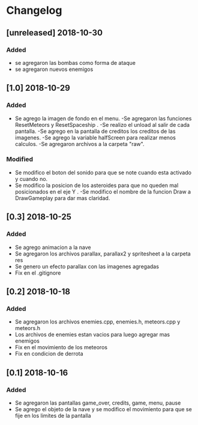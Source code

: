# Changelog

## [unreleased] 2018-10-30
### Added
- se agregaron las bombas como forma de ataque
- se agregaron nuevos enemigos

## [1.0] 2018-10-29
### Added
- Se agrego la imagen de fondo en el menu.
-Se agregaron las funciones ResetMeteors y ResetSpaceship .
-Se realizo el unload al salir de cada pantalla.
-Se agrego en la pantalla de creditos los creditos de las imagenes.
-Se agrego la variable halfScreen para realizar menos calculos.
-Se agregaron archivos a la carpeta "raw".
### Modified
- Se modifico el boton del sonido para que se note cuando esta activado y cuando no.
- Se modifico la posicion de los asteroides para que no queden mal posicionados en el eje Y .
-Se modifico el nombre de la funcion Draw a DrawGameplay para dar mas claridad.

## [0.3] 2018-10-25
### Added 
- Se agrego animacion a la nave
- Se agregaron los archivos parallax, parallax2 y spritesheet a la carpeta res 
- Se genero un efecto parallax con las imagenes agregadas
- Fix en el .gitignore  

## [0.2] 2018-10-18
### Added 
- Se agregaron los archivos enemies.cpp, enemies.h, meteors.cpp y meteors.h
- Los archivos de enemies estan vacios para luego agregar mas enemigos
- Fix en el movimiento de los meteoros
- Fix en condicion de derrota 

## [0.1] 2018-10-16
### Added
- Se agregaron las pantallas game_over, credits, game, menu, pause
- Se agrego el objeto de la nave y se modifico el movimiento para que se fije en los limites de la pantalla
